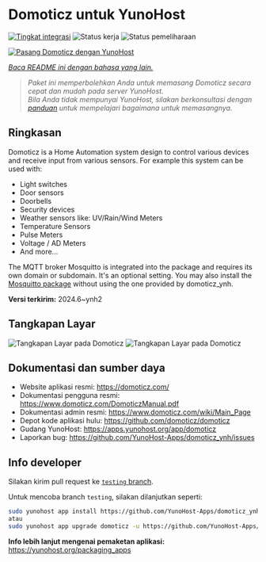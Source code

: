 <!--
N.B.: README ini dibuat secara otomatis oleh <https://github.com/YunoHost/apps/tree/master/tools/readme_generator>
Ini TIDAK boleh diedit dengan tangan.
-->

# Domoticz untuk YunoHost

[![Tingkat integrasi](https://apps.yunohost.org/badge/integration/domoticz)](https://ci-apps.yunohost.org/ci/apps/domoticz/)
![Status kerja](https://apps.yunohost.org/badge/state/domoticz)
![Status pemeliharaan](https://apps.yunohost.org/badge/maintained/domoticz)

[![Pasang Domoticz dengan YunoHost](https://install-app.yunohost.org/install-with-yunohost.svg)](https://install-app.yunohost.org/?app=domoticz)

*[Baca README ini dengan bahasa yang lain.](./ALL_README.md)*

> *Paket ini memperbolehkan Anda untuk memasang Domoticz secara cepat dan mudah pada server YunoHost.*  
> *Bila Anda tidak mempunyai YunoHost, silakan berkonsultasi dengan [panduan](https://yunohost.org/install) untuk mempelajari bagaimana untuk memasangnya.*

## Ringkasan

Domoticz is a Home Automation system design to control various devices and receive input from various sensors.
For example this system can be used with: 

* Light switches
* Door sensors
* Doorbells
* Security devices
* Weather sensors like: UV/Rain/Wind Meters
* Temperature Sensors
* Pulse Meters
* Voltage / AD Meters
* And more...


The MQTT broker Mosquitto is integrated into the package and requires its own domain or subdomain. It's an optional setting.
You may also install the [Mosquitto package](https://github.com/YunoHost-Apps/mosquitto_ynh) without using the one provided by domoticz_ynh.

**Versi terkirim:** 2024.6~ynh2

## Tangkapan Layar

![Tangkapan Layar pada Domoticz](./doc/screenshots/domoticz_Switches_screen.png)
![Tangkapan Layar pada Domoticz](./doc/screenshots/domoticz_floorplan_machineon.png)

## Dokumentasi dan sumber daya

- Website aplikasi resmi: <https://domoticz.com/>
- Dokumentasi pengguna resmi: <https://www.domoticz.com/DomoticzManual.pdf>
- Dokumentasi admin resmi: <https://www.domoticz.com/wiki/Main_Page>
- Depot kode aplikasi hulu: <https://github.com/domoticz/domoticz>
- Gudang YunoHost: <https://apps.yunohost.org/app/domoticz>
- Laporkan bug: <https://github.com/YunoHost-Apps/domoticz_ynh/issues>

## Info developer

Silakan kirim pull request ke [`testing` branch](https://github.com/YunoHost-Apps/domoticz_ynh/tree/testing).

Untuk mencoba branch `testing`, silakan dilanjutkan seperti:

```bash
sudo yunohost app install https://github.com/YunoHost-Apps/domoticz_ynh/tree/testing --debug
atau
sudo yunohost app upgrade domoticz -u https://github.com/YunoHost-Apps/domoticz_ynh/tree/testing --debug
```

**Info lebih lanjut mengenai pemaketan aplikasi:** <https://yunohost.org/packaging_apps>

